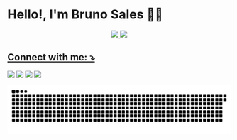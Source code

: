 # Hello!, I'm Bruno Sales 🙋‍♂️

<div align="center">

  <a href="https://github.com/brunossales">

  <img height=180em src="https://github-readme-stats.vercel.app/api?username=brunossales&show_icons=true&theme=radical"/>

  <img height=180em with=180em src="https://github-readme-stats.vercel.app/api/top-langs/?username=brunossales&layout=compact&langs_count=16&theme=dracula"/>

</div>

## Connect with me: ⤵

<div>

<a href="https://www.linkedin.com/in/bruno-sales-3a5856202/" alt="LinkedIn" target="_blank"><img src="https://img.shields.io/badge/-LinkedIn-%230077B5?style=for-the-badge&logo=linkedin&logoColor=white" target="_blank"></a>
<a href="https://www.instagram.com/brunossaless/" alt="IG"  target="_blank"><img src="https://img.shields.io/badge/-Instagram-%23E4405F?style=for-the-badge&logo=instagram&logoColor=white" target="_blank"></a>
<a href="mailto:bruno.particular25@hotmail.com" alt="Gmail" target="_blank"><img src="https://img.shields.io/badge/-Gmail-%23333?style=for-the-badge&logo=gmail&logoColor=white" target="_blank" ></a>
<a href="https://api.whatsapp.com/send?phone=88997970847" alt="Whats" target="_blank"><img src="https://img.shields.io/badge/WhatsApp-25D366?style=for-the-badge&logo=whatsapp&logoColor=white" target="_blank" ></a>

</div>

![Snake animation](https://github.com/brunossales/brunossales/blob/output/github-contribution-grid-snake.svg)
